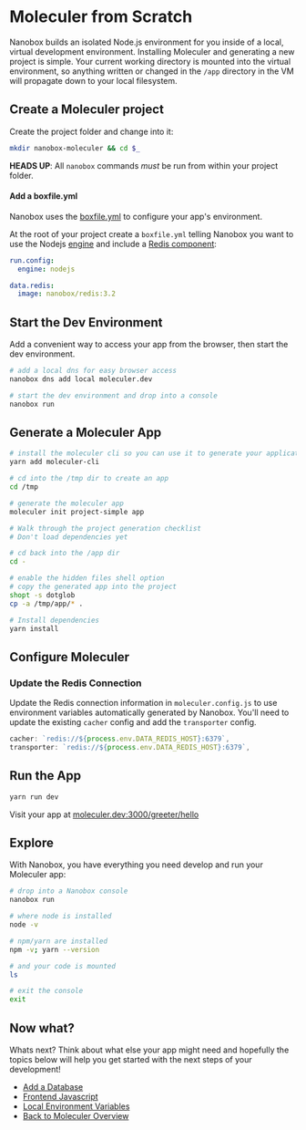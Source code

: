 # Moleculer from Scratch
Nanobox builds an isolated Node.js environment for you inside of a local, virtual development environment. Installing Moleculer and generating a new project is simple. Your current working directory is mounted into the virtual environment, so anything written or changed in the `/app` directory in the VM will propagate down to your local filesystem.

## Create a Moleculer project
Create the project folder and change into it:

```bash
mkdir nanobox-moleculer && cd $_
```

**HEADS UP**: All `nanobox` commands *must* be run from within your project folder.

#### Add a boxfile.yml
Nanobox uses the <a href="https://docs.nanobox.io/boxfile/" target="\_blank">boxfile.yml</a> to configure your app's environment.

At the root of your project create a `boxfile.yml` telling Nanobox you want to use the Nodejs <a href="https://docs.nanobox.io/engines/" target="\_blank">engine</a> and include a [Redis component](/redis):

```yaml
run.config:
  engine: nodejs

data.redis:
  image: nanobox/redis:3.2
```

## Start the Dev Environment
Add a convenient way to access your app from the browser, then start the dev environment.

```bash
# add a local dns for easy browser access
nanobox dns add local moleculer.dev

# start the dev environment and drop into a console
nanobox run
```

## Generate a Moleculer App

```bash
# install the moleculer cli so you can use it to generate your application
yarn add moleculer-cli

# cd into the /tmp dir to create an app
cd /tmp

# generate the moleculer app
moleculer init project-simple app

# Walk through the project generation checklist
# Don't load dependencies yet

# cd back into the /app dir
cd -

# enable the hidden files shell option
# copy the generated app into the project
shopt -s dotglob
cp -a /tmp/app/* .

# Install dependencies
yarn install
```

## Configure Moleculer

### Update the Redis Connection
Update the Redis connection information in `moleculer.config.js` to use environment variables automatically generated by Nanobox. You'll need to update the existing `cacher` config and add the `transporter` config.

```javascript
cacher: `redis://${process.env.DATA_REDIS_HOST}:6379`,
transporter: `redis://${process.env.DATA_REDIS_HOST}:6379`,
```

## Run the App

```bash
yarn run dev
```

Visit your app at <a href="http://moleculer.dev:3000/greeter/hello" target="\_blank">moleculer.dev:3000/greeter/hello</a>

## Explore
With Nanobox, you have everything you need develop and run your Moleculer app:

```bash
# drop into a Nanobox console
nanobox run

# where node is installed
node -v

# npm/yarn are installed
npm -v; yarn --version

# and your code is mounted
ls

# exit the console
exit
```

## Now what?
Whats next? Think about what else your app might need and hopefully the topics below will help you get started with the next steps of your development!

* [Add a Database](/nodejs/moleculer/add-a-database)
* [Frontend Javascript](/nodejs/moleculer/frontend-javascript)
* [Local Environment Variables](/nodejs/moleculer/local-evars)
* [Back to Moleculer Overview](/nodejs/moleculer)
